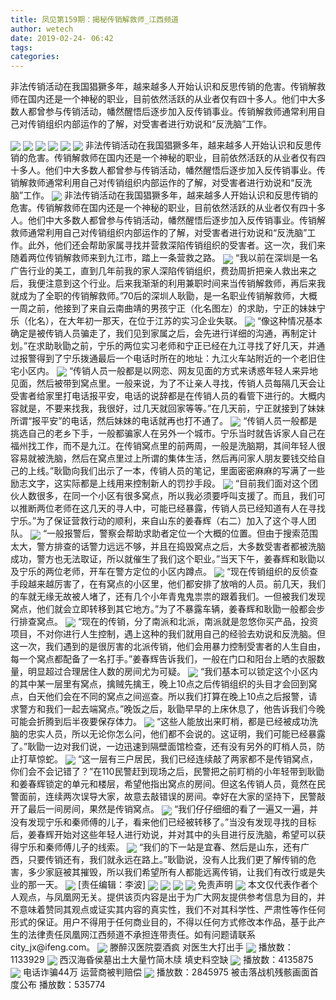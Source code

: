 ```yaml
---
title: 凤见第159期：揭秘传销解救师_江西频道
author: wetech
date: 2019-02-24- 06:42
tags: 
categories: 
---
```

非法传销活动在我国猖獗多年，越来越多人开始认识和反思传销的危害。传销解救师在国内还是一个神秘的职业，目前依然活跃的从业者仅有四十多人。他们中大多数人都曾参与传销活动，幡然醒悟后逐步加入反传销事业。传销解救师通常利用自己对传销组织内部运作的了解，对受害者进行劝说和“反洗脑”工作。
<!-- more -->
                
<img align="center" border="0" src="http://p3.ifengimg.com/fck/2019_09/20f36dfd00db441_w1080_h450.jpg" />
                
<img align="center" border="0" src="http://p3.ifengimg.com/fck/2019_09/2df694ecaece92c_w1080_h720.jpg" />
                
<img align="center" border="0" src="http://p3.ifengimg.com/fck/2019_09/37a6cd025a8ba13_w1080_h720.jpg" />
            
<img align="center" border="0" src="http://p3.ifengimg.com/fck/2019_09/3e3a43ba99bdaf6_w1080_h720.jpg" />
<img align="center" border="0" src="http://p3.ifengimg.com/fck/2019_09/fc00cadac3fd555_w1080_h720.jpg" />
<img align="center" border="0" src="http://p3.ifengimg.com/fck/2019_09/1825f7da498cfff_w1080_h720.jpg" />
非法传销活动在我国猖獗多年，越来越多人开始认识和反思传销的危害。传销解救师在国内还是一个神秘的职业，目前依然活跃的从业者仅有四十多人。他们中大多数人都曾参与传销活动，幡然醒悟后逐步加入反传销事业。传销解救师通常利用自己对传销组织内部运作的了解，对受害者进行劝说和“反洗脑”工作。
<img align="center" border="0" src="http://p3.ifengimg.com/fck/2019_09/3dd5cc1d175dcd3_w1080_h720.jpg" />
非法传销活动在我国猖獗多年，越来越多人开始认识和反思传销的危害。传销解救师在国内还是一个神秘的职业，目前依然活跃的从业者仅有四十多人。他们中大多数人都曾参与传销活动，幡然醒悟后逐步加入反传销事业。传销解救师通常利用自己对传销组织内部运作的了解，对受害者进行劝说和“反洗脑”工作。此外，他们还会帮助家属寻找并营救深陷传销组织的受害者。这一次，我们来随着两位传销解救师来到九江市，踏上一条营救之路。
<img align="center" border="0" src="http://p3.ifengimg.com/fck/2019_09/b86f374c3cf6348_w1080_h720.jpg" />
“我以前在深圳是一名广告行业的美工，直到几年前我的家人深陷传销组织，费劲周折把亲人救出来之后，我便注意到这个行业。后来我渐渐的利用兼职时间来当传销解救师，再后来我就成为了全职的传销解救师。”70后的深圳人耿勖，是一名职业传销解救师，大概一周之前，他接到了来自云南曲靖的男孩宁正（化名图左）的求助，宁正的妹妹宁乐（化名），在大年初一那天，在位于江苏的实习企业失联。
<img align="center" border="0" src="http://p3.ifengimg.com/fck/2019_09/be34f52e9889232_w1080_h720.jpg" />
“像这种情况基本确定是被传销人员骗走了，我们见到家属之后，会先进行详细的沟通，再制定计划。”在求助耿勖之前，宁乐的两位实习老师和宁正已经在九江寻找了好几天，并通过报警得到了宁乐拨通最后一个电话时所在的地址：九江火车站附近的一个老旧住宅小区内。
<img align="center" border="0" src="http://p3.ifengimg.com/fck/2019_09/00bbc5bad430aed_w1080_h720.jpg" />
“传销人员一般都是以网恋、网友见面的方式来诱惑年轻人来异地见面，然后被带到窝点里。一般来说，为了不让亲人寻找，传销人员每隔几天会让受害者给家里打电话报平安，电话的说辞都是在传销人员的看管下进行的。大概内容就是，不要来找我，我很好，过几天就回家等等。”在几天前，宁正就接到了妹妹所谓“报平安”的电话，然后妹妹的电话就再也打不通了。
<img align="center" border="0" src="http://p3.ifengimg.com/fck/2019_09/367ab6a5bf18d2f_w1080_h720.jpg" />
“传销人员一般都是挑选自己的老乡下手，一般都骗家人在另外一个城市。宁乐当时就告诉家人自己在福州找工作，而不是九江。在传销窝点里的前两周，一般是洗脑期，其间年轻人很容易就被洗脑，然后在窝点里过上所谓的集体生活，然后再问家人朋友要钱交给自己的上线。”耿勖向我们出示了一本，传销人员的笔记，里面密密麻麻的写满了一些励志文字，这实际都是上线用来控制新人的罚抄手段。
<img align="center" border="0" src="http://p3.ifengimg.com/fck/2019_09/25c762fd40afe50_w1080_h720.jpg" />
“目前我们面对这个团伙人数很多，在同一个小区有很多窝点，所以我必须要呼叫支援了。而且，我们可以推断两位老师在这几天的寻人中，可能已经暴露，传销人员已经知道有人在寻找宁乐。”为了保证营救行动的顺利，来自山东的姜春辉（右二）加入了这个寻人团队。
<img align="center" border="0" src="http://p3.ifengimg.com/fck/2019_09/948c839d4d3c8ad_w1080_h720.jpg" />
“一般报警后，警察会帮助求助者定位一个大概的位置。但由于搜索范围太大，警方排查的话警力远远不够，并且在捣毁窝点之后，大多数受害者都被洗脑成功，警方也无法取证，所以就催生了我们这个职业。”当天下午，姜春辉和耿勖以及宁乐的两位老师，开车在警方定位的小区内蹲点。
<img align="center" border="0" src="http://p3.ifengimg.com/fck/2019_09/9b0306171ee4ddf_w1080_h720.jpg" />
“现在传销组织的反侦查手段越来越厉害了，在有窝点的小区里，他们都安排了放哨的人员。前几天，我们的车就无缘无故被人堵了，还有几个小年青鬼鬼祟祟的跟着我们。一但被我们发现窝点，他们就会立即转移到其它地方。”为了不暴露车辆，姜春辉和耿勖一般都会步行排查窝点。
<img align="center" border="0" src="http://p3.ifengimg.com/fck/2019_09/89d0fcc07bb98bf_w1080_h720.jpg" />
“现在的传销，分了南派和北派，南派就是忽悠你买产品，投资项目，不对你进行人生控制，遇上这种的我们就用自己的经验去劝说和反洗脑。但这一次，我们遇到的是很厉害的北派传销，他们会用暴力控制受害者的人生自由，每一个窝点都配备了一名打手。”姜春辉告诉我们，一般在门口和阳台上晒的衣服数量，明显超过合理居住人数的房间尤为可疑。
<img align="center" border="0" src="http://p3.ifengimg.com/fck/2019_09/7a74d3129d004f8_w1080_h720.jpg" />
“我们基本可以锁定这个小区内的其中某一层里有窝点，擒贼先擒王，晚上10点之后传销组织的头目才会回到窝点，白天他们会在不同的窝点之间巡查。所以我们打算在晚上10点之后报警，请求警方和我们一起去端窝点。”晚饭之后，耿勖早早的上床休息了，他告诉我们今晚可能会折腾到后半夜要保存体力。
<img align="center" border="0" src="http://p3.ifengimg.com/fck/2019_09/020be0fb354282d_w1080_h720.jpg" />
“这些人能放出来盯梢，都是已经被成功洗脑的忠实人员，所以无论你怎么问，他们都不会说的。这证明，我们可能已经暴露了。”耿勖一边对我们说，一边迅速到隔壁面馆检查，还有没有另外的盯梢人员，防止打草惊蛇。
<img align="center" border="0" src="http://p3.ifengimg.com/fck/2019_09/99c95935b6e2e08_w1080_h720.jpg" />
“这一层有三户居民，我们已经连续敲了两家都不是传销窝点，你们会不会记错了？”在110民警赶到现场之后，民警把之前盯梢的小年轻带到耿勖和姜春辉锁定的单元和楼层，希望他指出窝点的房间。但这名传销人员，竟然在民警面前，连续两次误导大家，故意去敲错误的房间。幸好在大家的坚持下，民警敲开了最后一间房间，果然是传销窝点。
<img align="center" border="0" src="http://p3.ifengimg.com/fck/2019_09/b8e1f01c74497ac_w1080_h720.jpg" />
“我们仔仔细细的看了一遍又一遍，并没有发现宁乐和秦师傅的儿子，看来他们已经被转移了。”当没有发现寻找的目标后，姜春辉开始对这些年轻人进行劝说，并对其中的头目进行反洗脑，希望可以获得宁乐和秦师傅儿子的线索。
<img align="center" border="0" src="http://p3.ifengimg.com/fck/2019_09/371081fc5e31e5d_w1080_h720.jpg" />
“我们的下一站是宜春、然后是山东，还有广西，只要传销还有，我们就永远在路上。”耿勖说，没有人比我们更了解传销的危害，多少家庭被其摧毁，所以我们希望所有人都能远离传销，让我们有改行或是失业的那一天。
<img align="center" border="0" src="http://p3.ifengimg.com/fck/2019_09/5369312aabd2a0b_w1080_h720.jpg" />
[责任编辑：李波]
<img align="center" border="0" src="http://p3.ifengimg.com/fck/2019_09/a1f2ea28f2a620d_w1080_h721.jpg" />
            
<img align="center" border="0" src="http://p3.ifengimg.com/fck/2019_09/1e502b0f8d322d7_w1080_h720.jpg" />
<img align="center" border="0" src="http://p3.ifengimg.com/fck/2019_09/702fe66a2681a52_w1080_h720.jpg" />
<img align="center" border="0" src="http://p3.ifengimg.com/fck/2019_09/b449d1575162906_w1080_h720.jpg" />
免责声明
<img align="center" border="0" src="http://p3.ifengimg.com/fck/2019_09/9e79748829f901c_w1080_h707.jpg" />
本文仅代表作者个人观点，与凤凰网无关。提供该页内容是出于为广大网友提供参考信息为目的，并不意味着赞同其观点或证实其内容的真实性，我们不对其科学性、严肃性等作任何形式的保证。用户不得用于任何商业目的，不得以任何方式修改本作品，基于此产生的法律责任凤凰网江西频道不承担连带责任。如有问题请联系city_jx@ifeng.com。
<img align="center" border="0" src="http://p3.ifengimg.com/fck/2019_09/ab8cde0afc5b2f3_w1080_h720.jpg" />
滕醉汉医院耍酒疯 对医生大打出手
<img align="center" border="0" src="http://p3.ifengimg.com/fck/2019_09/514ef459c85a938_w1080_h720.jpg" />
播放数：1133929
<img align="center" border="0" src="http://p3.ifengimg.com/fck/2019_09/3dcd09a75ec7154_w1080_h720.jpg" />
西汉海昏侯墓出土大量竹简木牍 填史料空缺
<img align="center" border="0" src="http://p3.ifengimg.com/fck/2019_09/99d7d7b0aaed07e_w1080_h720.jpg" />
播放数：4135875
<img align="center" border="0" src="http://p3.ifengimg.com/fck/2019_09/4fa69ed80d8103a_w1080_h720.jpg" />
电话诈骗44万 运营商被判赔偿
<img align="center" border="0" src="http://p2.ifengimg.com/a/2016/0810/204c433878d5cf9size1_w16_h16.png" />
播放数：2845975
被击落战机残骸画面首度公布
播放数：535774
